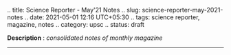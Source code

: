 .. title: Science Reporter - May'21 Notes
.. slug: science-reporter-may-2021-notes
.. date: 2021-05-01 12:16 UTC+05:30
.. tags: science reporter, magazine, notes
.. category: upsc
.. status: draft

**Description** : *consolidated notes of monthly magazine*

***
<!-- TEASER_END -->